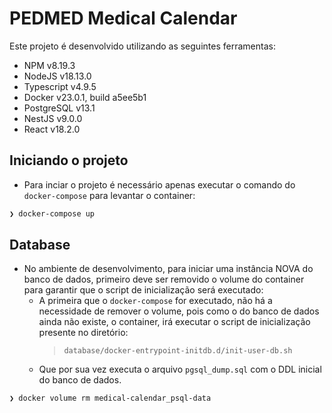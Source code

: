 # PEDMED Medical Calendar

Este projeto é desenvolvido utilizando as seguintes ferramentas:

- NPM v8.19.3
- NodeJS v18.13.0
- Typescript v4.9.5
- Docker v23.0.1, build a5ee5b1
- PostgreSQL v13.1
- NestJS v9.0.0
- React v18.2.0

## Iniciando o projeto

- Para inciar o projeto é necessário apenas executar o comando do `docker-compose` para levantar o container:

```bash
❯ docker-compose up
```

## Database

- No ambiente de desenvolvimento, para iniciar uma instância NOVA do banco de dados, primeiro deve ser removido o volume do container para garantir que o script de inicialização será executado:
  - A primeira que o `docker-compose` for executado, não há a necessidade de remover o volume, pois como o do banco de dados ainda não existe, o container, irá executar o script de inicialização presente no diretório:
    > `database/docker-entrypoint-initdb.d/init-user-db.sh`
  - Que por sua vez executa o arquivo `pgsql_dump.sql` com o DDL inicial do banco de dados.

```bash
❯ docker volume rm medical-calendar_psql-data
```
